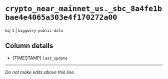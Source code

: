 # `crypto_near_mainnet_us._sbc_8a4fe1bbae4e4065a303e4f170272a00`
`bq-1` | `bigquery-public-data`

## Column details
* [TIMESTAMP] `last_update`

-------------------------------------------------------------------------------
*Do not make edits above this line.*
